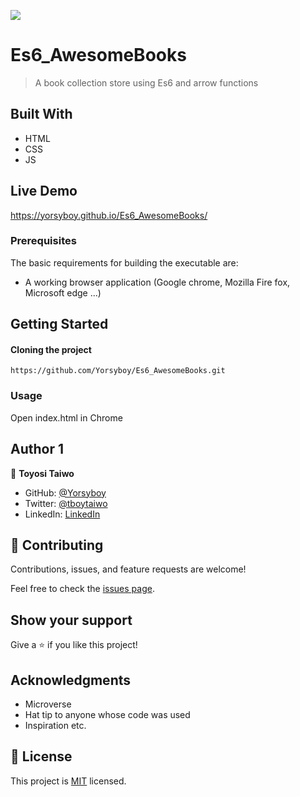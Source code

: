 ![](https://img.shields.io/badge/Microverse-blueviolet)

# Es6_AwesomeBooks
> A book collection store using Es6 and arrow functions

## Built With
- HTML
- CSS
- JS

## Live Demo
https://yorsyboy.github.io/Es6_AwesomeBooks/

### Prerequisites
The basic requirements for building the executable are:
* A working browser application (Google chrome, Mozilla Fire fox, Microsoft edge ...)

## Getting Started

#### Cloning the project
```
https://github.com/Yorsyboy/Es6_AwesomeBooks.git
```

### Usage

Open index.html in Chrome

## Author 1

👤 **Toyosi Taiwo**

- GitHub: [@Yorsyboy](https://github.com/Yorsyboy)
- Twitter: [@tboytaiwo](https://twitter.com/Tboytaiwo)
- LinkedIn: [LinkedIn](https://linkedin.com/in/taiwo-toyosi)

## 🤝 Contributing

Contributions, issues, and feature requests are welcome!

Feel free to check the [issues page](../../issues/).

## Show your support

Give a ⭐️ if you like this project!

## Acknowledgments

- Microverse
- Hat tip to anyone whose code was used
- Inspiration etc.

## 📝 License

This project is [MIT](./MIT.md) licensed.